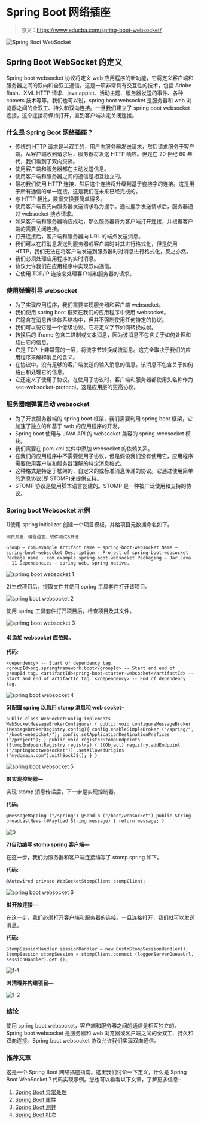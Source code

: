 # Spring Boot 网络插座

> 原文：<https://www.educba.com/spring-boot-websocket/>

![Spring Boot WebSocket](img/6c97b198c286e8d6ac12a27628f202ae.png)



## Spring Boot WebSocket 的定义

Spring boot websocket 协议将定义 web 应用程序的新功能，它将定义客户端和服务器之间的双向和全双工通信。这是一项非常具有交互性的技术，包括 Adobe flash、XML HTTP 请求、java applet、活动主题、服务器发送的事件、各种 comets 技术等等。我们也可以说，spring boot websocket 是服务器和 web 浏览器之间的全双工、持久和双向连接。一旦我们建立了 spring boot websocket 连接，这个连接将保持打开，直到客户端决定关闭连接。

### 什么是 Spring Boot 网络插座？

*   传统的 HTTP 请求是半双工的，用户向服务器发送请求，然后请求服务于客户端。从客户端收到请求后，服务器将发送 HTTP 响应。但是在 20 世纪 60 年代，我们看到了双向交流。
*   使用客户端和服务器都在主动发送信息。
*   使用客户端和服务器之间的通信是相互独立的。
*   最初我们使用 HTTP 连接，然后这个连接将升级到基于套接字的连接。这是用于所有通信的单一连接，这是我们在未来已经完成的。
*   与 HTTP 相比，数据交换要简单得多。
*   使用客户端首先向服务器发送请求称为握手。通过握手发送请求后，服务器通过 websocket 接收请求。
*   如果客户端和服务器响应成功，那么服务器将为客户端打开连接，并根据客户端的需要关闭连接。
*   打开连接后，客户端和服务器向 URL 的端点发送消息。
*   我们可以在将消息发送到服务器或客户端时对其进行格式化，但是使用 HTTP，我们无法在将客户端发送到服务器时对消息进行格式化，反之亦然。
*   我们必须处理应用程序的实时消息。
*   协议允许我们在应用程序中实现双向通信。
*   它使用 TCP/IP 连接来处理客户端和服务器的请求。

### 使用弹簧引导 websocket

*   为了实现应用程序，我们需要实现服务器和客户端 websocket。
*   我们使用 spring boot 框架在我们的应用程序中使用 websocket。
*   它隐含在消息传递体系结构中，但并不强制使用任何特定的协议。
*   我们可以说它是一个低级协议。它将定义字节如何转换成帧。
*   转换后的 iframe 包含二进制或文本消息，因为该消息不包含关于如何处理和路由它的信息。
*   它是 TCP 上非常薄的一层，将流字节转换成流消息。这完全取决于我们的应用程序来解释消息的含义。
*   在协议中，没有足够的客户端发送的输入消息的信息。该消息不包含关于如何路由和处理它的信息。
*   它还定义了使用子协议。在使用子协议时，客户端和服务器都使用头名称作为 sec-websocket-protocol。这是应用层的更高协议。

### 服务器端弹簧启动 websocket

*   为了开发服务器端的 spring boot 框架，我们需要利用 spring boot 框架，它加速了独立的和基于 web 的应用程序的开发。
*   Spring boot 使用与 JAVA API 的 websocket 兼容的 spring-websocket 模块。
*   我们需要在 pom.xml 文件中添加 websocket 的依赖关系。
*   在我们的应用程序中不需要使用子协议，但是假设我们没有使用它，应用程序需要使用客户端和服务器理解的特定消息格式。
*   这种格式是特定于框架的、自定义的或标准消息传递的协议。它通过使用简单的消息协议(即 STOMP)来提供支持。
*   STOMP 协议是使用脚本语言创建的。STOMP 是一种被广泛使用和支持的协议。

### Spring boot Websocket 示例

1)使用 spring initializer 创建一个项目模板，并给项目元数据命名如下。

<small>网页开发、编程语言、软件测试&其他</small>

`Group – com.example
Artifact name – spring-boot-websocket
Name – spring-boot-websocket
Description - Project of spring-boot-websocket
Package name - com.example.spring-boot-websocket
Packaging – Jar
Java – 11
Dependencies – spring web, spring native.`

![sprimg boot websocket 1](img/48a7f5d3ada7d03a64ebe44bb23c625d.png)



2)生成项目后，提取文件并使用 spring 工具套件打开该项目。

![spring boot websocket 2](img/564425612daf75271ac50ef971eba8ff.png)



使用 spring 工具套件打开项目后，检查项目及其文件。

![sprimg boot websocket 3](img/469be0d9913239691ae3265d41d7ce66.png)



#### 4)添加 websocket 库依赖。

**代码:**

`<dependency> -- Start of dependency tag.
<groupId>org.springframework.boot</groupId> -- Start and end of groupId tag.
<artifactId>spring-boot-starter-websocket</artifactId> -- Start and end of artifactId tag.
</dependency> -- End of dependency tag.`

![spring boot websocket 4](img/ab47daafb507792b68d8dd314ffa7dd3.png)



**5)配置 spring 以启用 stomp 消息和 web socket–**

`public class WebSocketConfig implements WebSocketMessageBrokerConfigurer {
public void configureMessageBroker (MessageBrokerRegistry config){
config.enableSimpleBroker ("/spring/", "/boot-websocket/");
config.setApplicationDestinationPrefixes ("/project");
}
public void registerStompEndpoints (StompEndpointRegistry
registry) {
((Object) registry.addEndpoint ("/springbootwebsocket"))
.setAllowedOrigins ("mydomain.com").withSockJS();
}
}`

![spring boot websocket 5](img/4648e6f498f98779dc8f142266c951e9.png)



**6)实现控制器—**

实现 stomp 消息传递后，下一步是实现控制器。

**代码:**

`@MessageMapping ("/spring")
@SendTo ("/boot/websocket")
public String broadcastNews (@Payload String message) {
return message;
}`

![0](img/6aeadb1bcbbb05b76a944de45d2a5f63.png)



**7)自动编写 stomp spring 客户端—**

在这一步，我们为服务器和客户端连接编写了 stomp spring 如下。

**代码:**

`@Autowired
private WebSocketStompClient stompClient;`

![spring boot websocket 6](img/78ff92d324690cc03d2bf6ed184d4362.png)



**8)开放连接—**

在这一步，我们必须打开客户端和服务器的连接。一旦连接打开，我们就可以发送消息。

**代码:**

`StompSessionHandler sessionHandler = new CustmStompSessionHandler();
StompSession stompSession = stompClient.connect (loggerServerQueueUrl,
sessionHandler).get ();`

![1-1](img/2453f7b5c075da04036501ed8afafded.png)



**9)清理并构建项目—**

![1-2](img/7ea79df6586e0ce4c091d578a6a5565d.png)



### 结论

使用 spring boot websocket，客户端和服务器之间的通信是相互独立的。Spring boot websocket 是服务器和 web 浏览器或客户端之间的全双工、持久和双向连接。Spring boot websocket 协议允许我们实现双向通信。

### 推荐文章

这是一个 Spring Boot 网络插座指南。这里我们讨论一下定义，什么是 Spring Boot WebSocket？代码实现示例。您也可以看看以下文章，了解更多信息–

1.  [Spring Boot 异常处理](https://www.educba.com/spring-boot-exception-handling/)
2.  [Spring Boot 属性](https://www.educba.com/spring-boot-properties/)
3.  [Spring Boot 测井](https://www.educba.com/spring-boot-logging/)
4.  [Spring Boot 批次](https://www.educba.com/spring-boot-batch/)





